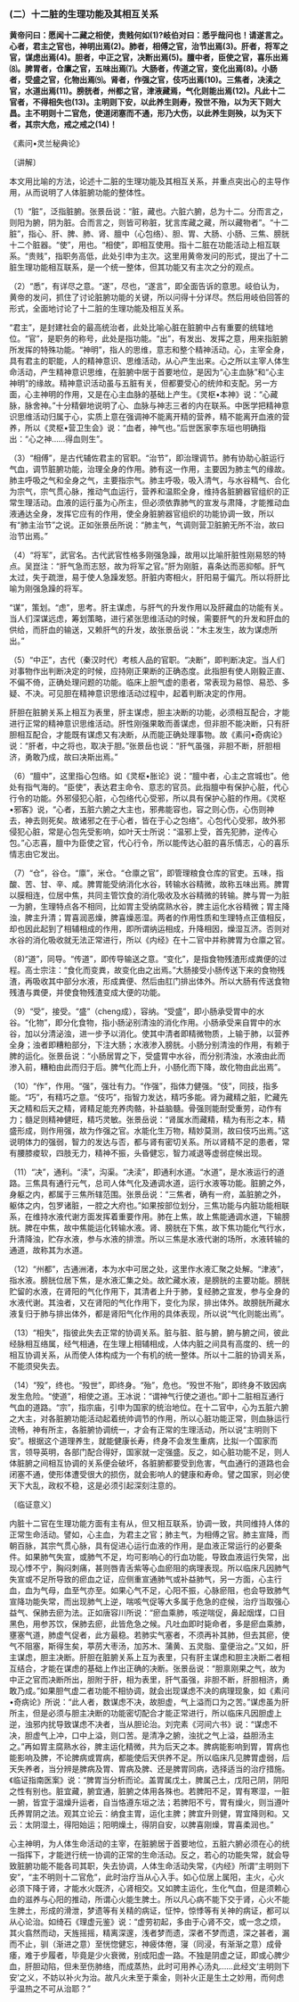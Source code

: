 ### (二）十二脏的生理功能及其相互关系

**黄帝问曰：愿闻十二藏之相使，贵贱何如(1)?岐伯对曰：悉乎哉问也！请遂言之。心者，君主之官也，神明出焉(2)。肺者，相傅之官，治节出焉(3)。肝者，将军之官，谋虑出焉(4)。胆者，中正之官，决断出焉(5)。膻中者，臣使之官，喜乐出焉⑻。脾胃者，仓廪之官，五味出焉⑺。大肠者，传道之官，变化出焉(8)。小肠者，受盛之官，化物出焉⑼。肾者，作强之官，伎巧出焉(10)。三焦者，决渎之官，水道出焉(11)。膀胱者，州都之官，津液藏焉，气化则能出焉(12)。凡此十二官者，不得相失也(13)。主明则下安，以此养生则寿，殁世不殆，以为天下则大昌。主不明则十二官危，使道闭塞而不通，形乃大伤，以此养生则殃，以为天下者，其宗大危，戒之戒之(14)！**

​《素问•灵兰秘典论》

〔讲解〕

本文用比喻的方法，论述十二脏的生理功能及其相互关系，并重点突出心的主导作用，从而说明了人体脏腑功能的整体性。

（1）“脏”，泛指脏腑。张景岳说：“脏，藏也。六脏六腑，总为十二。分而言之，则阳为腑，阴为脏。合而言之，则皆可称脏，犹言库藏之藏，所以藏物者”。“十二脏”，指心、肝、脾、肺、肾、膻中（心包络）、胆、胃、大肠、小肠、三焦、膀胱十二个脏器。“使”，用也。“相使”，即相互使用。指十二脏在功能活动上相互联系。“贵贱”，指职务高低，此处引申为主次。这里用黄帝发问的形式，提出了十二脏生理功能相互联系，是一个统一整体，但其功能又有主次之分的观点。

（2）“悉”，有详尽之意。“遂”，尽也，“遂言”，即全面告诉的意思。岐伯认为，黄帝的发问，抓住了讨论脏腑功能的关键，所以问得十分详尽。然后用岐伯回答的形式，全面地讨论了十二脏的生理功能及相互关系。

“君主”，是封建社会的最高统治者，此处比喻心脏在脏腑中占有重要的统辖地位。“官”，是职务的称号，此处是指功能。“出”，有发出、发挥之意，用来指脏腑所发挥的特殊功能。“神明”，指人的思维，意志和整个精神活动。心，主宰全身，具有君主的职能，人的精神意识、思维活动，从心产生出来。心之所以主宰人体生命活动，产生精神意识思维，在脏腑中居于首要地位，是因为“心主血脉”和“心主神明”的缘故。精神意识活动虽与五脏有关，但都要受心的统帅和支配。另一方面，心主神明的作用，又是在心主血脉的基础上产生。《灵枢•本神》说：“心藏脉，脉舍神。”十分精僻地说明了心、血脉与神志三者的内在联系。中医学把精神意识思维活动归属于心，实质上意在强调神不能离开精的营养，精不能离开血液的营养，所以《灵枢•营卫生会》说：“血者，神气也。”后世医家李东垣也明确指出：“心之神……得血则生”。

（3）“相傅”，是古代辅佐君主的官职。“治节”，即治理调节。肺有协助心脏运行气血，调节脏腑功能，治理全身的作用。肺有这一作用，主要因为肺主气的缘故。肺主呼吸之气和全身之气，主要指宗气。肺主呼吸，吸入清气，与水谷精气、合化为宗气，宗气贯心脉，推动气血运行，营养和温熙全身，维持各脏腑器官组织的正常生理活动。血液的运行虽为心所主，但必须依靠肺气的宣发与肃降，才能推动血液通达全身，发挥它应有的作用，使全身脏腑器官组织的功能协调一致，所以有“肺主治节”之说。正如张景岳所说：“肺主气，气调则营卫脏腑无所不治，故曰治节出焉。”

（4）“将军”，武官名。古代武官性格多刚强急躁，故用以比喻肝脏性刚易怒的特点。吴崑注：“肝气急而志怒，故为将军之官。”肝为刚脏，喜条达而恶抑郁。肝气太过，失于疏泄，易于使人急躁发怒。肝脏内寄相火，肝阳易于偏亢。所以将肝比喻为刚强急躁的将军。

“谋”，策划。“虑”，思考。肝主谋虑，与肝气的升发作用以及肝藏血的功能有关。当人们深谋远虑，筹划策略，进行紧张思维活动的时候，需要肝气的升发和肝血的供给，而肝血的输送，又赖肝气的升发，故张景岳说：“木主发生，故为谋虑所出。”

（5）“中正”，古代（秦汉时代）考核人品的官职。“决断”，即判断决定。当人们对事物作出判断决定的时候，应持刚正果断的正确态度。此指胆有使人刚毅正直、不偏不倚，正确处理问题的功能。临床上胆气虚的患者，常表现为易惊、易恐、多疑、不决。可见胆在精神意识思维活动过程中，起着判断决定的作用。

肝胆在脏腑关系上相互为表里，肝主谋虑，胆主决断的功能，必须相互配合，才能进行正常的精神意识思维活动。肝性刚强果敢而善谋虑，但非胆不能决断，只有肝胆相互配合，才能既有谋虑又有决断，从而能正确处理事物。故《素问•奇病论》说：“肝者，中之将也，取决于胆。”张景岳也说：“肝气虽强，非胆不断，肝胆相济，勇敢乃成，故曰决斯出焉。”

（6）“膻中”，这里指心包络。如《灵枢•胀论》说：“膻中者，心主之宫城也”。他处有指气海的。“臣使”，表达君主命令、意志的官员。此指膻中有保护心脏，代心行令的功能。外邪侵犯心脏，心包络代心受邪，所以具有保护心脏的作用。《灵枢•邪客》说，“心者，五脏六腑之大主也，邪弗能容也，容之则心伤，心伤则神去，神去则死矣。故诸邪之在于心者，皆在于心之包络”。心包代心受邪，故外邪侵犯心脏，常是心包先受影响，如叶天士所说：“温邪上受，首先犯肺，逆传心包。”心志喜，膻中为臣使之官，代心行令，所以能传达心脏的喜乐情志，心的喜乐情志由它发出。

（7）“仓”，谷仓。“廪”，米仓。“仓廪之官”，即管理粮食仓库的官吏。五味，指酸、苦、甘、辛、咸。脾胃能受纳消化水谷，转输水谷精微，故称五味出焉。脾胃以膜相连，位居中焦，共同主管饮食的消化吸收及水谷精微的转输。脾与胃一为脏一为腑，生理特点各不相同，比如胃主受纳腐熟水谷，脾主运化水谷精微；胃主降浊，脾主升清；胃喜润恶燥，脾喜燥恶湿。两者的作用性质和生理特点正值相反，却也因此起到了相辅相成的作用，即所谓纳运相成，升降相因，燥湿互济。否则对水谷的消化吸收就无法正常进行，所以《内经》在十二官中并称脾胃为仓廪之官。

（8)“道”，同导。“传道”，即传导输送之意。“变化”，是指食物残渣形成粪便的过程。高士宗注：“食化而变粪，故变化由之出焉。”大肠接受小肠传送下来的食物残渣，再吸收其中部分水液，形成粪便、然后由肛门排出体外。所以大肠有传送食物残渣与粪便，并使食物残渣变成大便的功能。

（9）“受”，接受。“盛”（cheng成），容纳。“受盛”，即小肠承受胃中的水谷。“化物”，即分化食物，指小肠泌别清浊的消化作用。小肠承受来自胃中的水谷，加以分清泌浊，进一步予以消化。使其中清者即精微物质，上输于肺，以营养全身；浊者即糟粕部分，下注大肠；水液渗入膀胱。小肠分别清浊的作用，有赖于脾的运化。张景岳说：“小肠居胃之下，受盛胃中水谷，而分别清浊，水液由此而渗入前，糟粕由此而归于后。脾气化而上升，小肠化而下降，故化物由此出焉”。

（10）“作”，作用。“强”，强壮有力。“作强”，指体力健强。“伎”，同技，指多能。“巧”，有精巧之意。“伎巧”，指智力发达，精巧多能。肾为藏精之脏，贮藏先天之精和后天之精，肾精足能充养肉骼，补益脑髓。骨强则能耐受重劳，动作有力；髓足则精神健旺，精巧灵敏。张景岳说：“肾属水而藏精，精为有形之本，精盛形成，则作用强，故为作强之官。水能化生万物，精妙莫测，故曰伎巧出焉。”这说明体力的强弱，智力的发达与否，都与肾有密切关系。所以肾精不足的患者，常有腰膝痠软，四肢无力，精神不振，头昏健忘，智力减退等虚弱症候出现。

（11）“决”，通利。“渎”，沟渠。“决渎”，即通利水道。“水道”，是水液运行的道路。三焦具有通行元气，总司人体气化及通调水道，运行水液等功能。脏腑之外，身躯之内，都属于三焦所辖范围。张景岳说：“三焦者，确有一府，盖脏腑之外，躯体之内，包罗诸脏，一腔之大府也。”如果按部位划分，三焦功能与内脏功能相联系，在维持水液代谢方面发挥着重要作用。肺在上焦，故上焦能通调水道，下输膀胱。脾在中焦，故中焦能运化转输水液。肾、膀胱在下焦，故下焦功能化气行水，升清降浊，贮存水液，参与水液的排泄。所以三焦是水液代谢的场所，水液转输的通道，故称其为水道。

（12）“州都”，古通洲渚，本为水中可居之处，这里作水液汇聚之处解。“津液”，指水液。膀胱位居下焦，是水液汇集之处。故贮藏水液，是膀胱的主要功能。膀胱贮留的水液，在肾阳的气化作用下，其清者上升于肺，复经肺之宣发，参与全身的水液代谢。其浊者，又在肾阳的气化作用下，变化为尿，排出体外。故膀胱所藏水液复归于肺与排出体外，都是肾阳气化作用的具体表现，所以说“气化则能出焉”。

（13）“相失”，指彼此失去正常的协调关系。脏与脏、脏与腑，腑与腑之间，彼此经脉相互络属，经气相通，在生理上相辅相成，人体内脏之间具有高度的、统一的相互协调关系，从而使人体构成为一个有机的统一整体。所以十二脏的协调关系，不能须臾失去。

（14）“殁”，终也。“殁世”，即终身。“殆”，危也。“殁世不殆”，即终身不致因病发生危险。“使道”，相使之道。王冰说：“谓神气行使之道也。”即十二脏相互通行气血的道路。“宗”，指宗庙，引申为国家的统治地位。在十二官中，心为五脏六腑之大主，对各脏腑功能活动起着统帅调节的作用，所以心脏功能正常，则血脉运行流畅，神有所主，各脏腑协调统一，才会有正常的生理活动，所以说“主明则下安”。根据这个道理养生，就能健康长寿，终身不会发生重病，比拟一个国家而言，领导英明，各部门配合得好，国家就一定强盛。反之，如心脏功能不足，则人体脏腑之间相互协调的关系便会破坏，各脏腑都要受到危害，气血通行的道路也会闭塞不通，使形体遭受很大的损伤，就会影响人的健康和寿命。譬之国家，则必使天下大乱，政权不稳，这是必须引起深刻注意的。

〔临证意义〕

内脏十二官在生理功能方面有主有从，但又相互联系，协调一致，共同维持人体的正常生命活动。譬如，心主血，为君主之官；肺主气，为相傅之官。肺主宣降，而朝百脉，其宗气贯心脉，具有促进心运行血液的作用，是血液正常运行的必要条件。如果肺气失宣，或肺气不足，均可影响心的行血功能，导致血液运行失常，出现心悸不宁，胸闷刺痛，甚则唇青舌紫等心血瘀阻的病理表现。所以临床凡因肺气失宣或不足所导致的瘀血之证，应侧重宣通肺气或补益肺气，另一方面，心主行血，血为气母，血至气亦至。如果心气不足，心阳不振，心脉瘀阻，也会导致肺气宣降功能失常，而出现肺气上逆，喘咳气促等大多属于危急的症候，治疗当取强心益气、保肺去瘀为法。正如唐容川所说：“瘀血乘肺，咳逆喘促，鼻起烟煤，口目黑色，用参苏饮，保肺去瘀，此皆危急之候。凡吐血即时毙命者，多是瘀血乘肺，壅塞气道，肺虚气促者，此方最稳。若肺实气塞者，不须再补其肺，但去其瘀，使气不阻塞，斯得生矣，葶苈大枣汤，加苏木、蒲黄、五灵脂、童便治之。”又如，肝主谋虑，胆主决断。肝胆在脏腑关系上互为表里，只有肝主谋虑和胆主决断二者相互结合，才能在谋虑的基础上作出正确的决断。张景岳说：“胆禀刚果之气，故为中正之官而决断所出，胆附于肝，相为表里，肝气虽强，非胆不断，肝胆相济，勇敢乃成。”如果胆气虚二者功能不相协调，就会出现谋虑不决的病理现象，如《素问•奇病论》所说：“此人者，数谋虑不决，故胆虚，气上溢而口为之苦。”谋虑虽为肝所主，但是必须与胆主决断的功能密切配合才能正常进行，所以临床凡因胆虚上逆，浊邪内扰导致谋虑不决者，当从胆论治。刘完素《河间六书》说：“谋虑不决，胆虚气上冲，口中上溢，则口苦。是清净之腑，浊扰之气上溢，益胆汤主之。”再如胃主腐熟水谷，脾主运化精微，共为后天之本。脾病能影响到胃，胃病也能影响及脾，不论脾病或胃病，都能使后天供养不足。所以临床凡见脾胃虚弱，后天失养者，当分辨是脾病及胃、胃病及脾、还是脾胃同病，选择适当的治疗措施。《临证指南医案》说：“脾胃当分析而论。盖胃属戊土，脾属己土，戊阳己阴，阴阳之性有别也。脏宜藏，腑宜通，脏腑之体用各殊也。若脾阳不足，胃有寒湿，一脏一腑，皆宜于温燥升运者，自当恪遵东垣之法；若脾阳不亏，胃有燥火，则当遵叶氏养胃阴之法。观其立论云：纳食主胃，运化主脾；脾宜升则健，胃宜降则和。又云：太阴湿土，得阳始运；阳明燥土，得阴自安，以脾喜刚燥，胃喜柔润也。”

心主神明，为人体生命活动的主宰，在脏腑居于首要地位，五脏六腑必须在心的统一指挥下，才能迸行统一协调的正常的生命活动。反之，若心的功能失常，就会导致脏腑功能不能各司其职，失去协调，人体生命活动失常，《内经》所谓“主明则下安”，“主不明则十二官危”，此时治疗当从心入手。如心位居上属阳，主火，心火必须下降于肾，才能水火既济，心肾相交。又如脾主运化，生化气血，但是须赖心血的滋养与心阳的推动，所谓心火能生脾土。所以凡心病不能下交于肾，心火不能生脾土，形成的滑泄，梦遗等有关精的病证，怔忡，惊悸等有关神的病证，都可以从心论治。如绮石《理虚元鉴》说：“虚劳初起，多由于心肾不交，或一念之烦，其火翕然而动，天旌摇摇，精离深邃，浅者梦而遗，深者不梦而遗，深之甚者，漏而不止，驯（渐进之意）至恍惚健忘，神疲体倦，寖（同浸，有渐渐之意）成骨痿，难于步履者，毕竟是少火衰微，别成阳虚一路。不独是阴虚之证，即或心脾少血，肝胆动陷，但未至伤肺络，而成蒸热，此时可用养心汤丸……此经文‘主明则下安’之义，不妨以补火为治。故凡火未至于乘金，则补火正是生土之妙用，而何虑乎温热之不可从治耶？”

